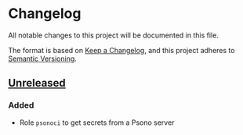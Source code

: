 # Changelog

All notable changes to this project will be documented in this file.

The format is based on [Keep a Changelog](https://keepachangelog.com/en/1.0.0/),
and this project adheres to [Semantic Versioning](https://semver.org/spec/v2.0.0.html).

## [Unreleased]

### Added
- Role `psonoci` to get secrets from a Psono server

[Unreleased]: https://github.com/inverse-inc/ansible-cumulus/compare/
